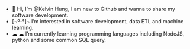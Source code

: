 - 👋 Hi, I’m @Kelvin Hung, I am new to Github and wanna to share my software development.
- [¬º-°]¬ I’m interested in software development, data ETL and machine learning.
- ☁ ☁ I’m currently learning programming languages including NodeJS, python and some common SQL query.
